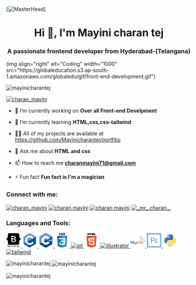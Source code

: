 [![MasterHead](https://t3.ftcdn.net/jpg/03/18/60/62/360_F_318606217_Hk8jo2MVoI33SQOkYrfOF929J7JgIP0P.jpg)]
<h1 align="center">Hi 👋, I'm Mayini charan tej</h1>
<h3 align="center">A passionate frontend developer from Hyderabad-(Telangana)</h3>
(img align="right" alt="Coding" width="1000" src="https://globaleducation.s3.ap-south-1.amazonaws.com/globaledu/gif/front-end-development.gif")
<p align="left"> <img src="https://komarev.com/ghpvc/?username=mayinicharantej&label=Profile%20views&color=0e75b6&style=flat" alt="mayinicharantej" /> </p>

<p align="left"> <a href="https://twitter.com/charan_mayini" target="blank"><img src="https://img.shields.io/twitter/follow/charan_mayini?logo=twitter&style=for-the-badge" alt="charan_mayini" /></a> </p>

- 🔭 I’m currently working on **Over all Front-end Develpment**

- 🌱 I’m currently learning **HTML,css,css-tailwind**

- 👨‍💻 All of my projects are available at https://github.com/Mayinicharantej/portfilio

- 💬 Ask me about **HTML and css**

- 📫 How to reach me **charanmayini71@gmail.com**

- ⚡ Fun fact **Fun fact is I'm a magician**

<h3 align="left">Connect with me:</h3>
<p align="left">
<a href="https://twitter.com/charan_mayini" target="blank"><img align="center" src="https://raw.githubusercontent.com/rahuldkjain/github-profile-readme-generator/master/src/images/icons/Social/twitter.svg" alt="charan_mayini" height="30" width="40" /></a>
<a href="https://linkedin.com/in/charan mayini" target="blank"><img align="center" src="https://raw.githubusercontent.com/rahuldkjain/github-profile-readme-generator/master/src/images/icons/Social/linked-in-alt.svg" alt="charan mayini" height="30" width="40" /></a>
<a href="https://fb.com/charan mayini" target="blank"><img align="center" src="https://raw.githubusercontent.com/rahuldkjain/github-profile-readme-generator/master/src/images/icons/Social/facebook.svg" alt="charan mayini" height="30" width="40" /></a>
<a href="https://instagram.com/_mr_.charan._" target="blank"><img align="center" src="https://raw.githubusercontent.com/rahuldkjain/github-profile-readme-generator/master/src/images/icons/Social/instagram.svg" alt="_mr_.charan._" height="30" width="40" /></a>
</p>

<h3 align="left">Languages and Tools:</h3>
<p align="left"> <a href="https://getbootstrap.com" target="_blank" rel="noreferrer"> <img src="https://raw.githubusercontent.com/devicons/devicon/master/icons/bootstrap/bootstrap-plain-wordmark.svg" alt="bootstrap" width="40" height="40"/> </a> <a href="https://www.cprogramming.com/" target="_blank" rel="noreferrer"> <img src="https://raw.githubusercontent.com/devicons/devicon/master/icons/c/c-original.svg" alt="c" width="40" height="40"/> </a> <a href="https://www.w3schools.com/cpp/" target="_blank" rel="noreferrer"> <img src="https://raw.githubusercontent.com/devicons/devicon/master/icons/cplusplus/cplusplus-original.svg" alt="cplusplus" width="40" height="40"/> </a> <a href="https://www.w3schools.com/css/" target="_blank" rel="noreferrer"> <img src="https://raw.githubusercontent.com/devicons/devicon/master/icons/css3/css3-original-wordmark.svg" alt="css3" width="40" height="40"/> </a> <a href="https://git-scm.com/" target="_blank" rel="noreferrer"> <img src="https://www.vectorlogo.zone/logos/git-scm/git-scm-icon.svg" alt="git" width="40" height="40"/> </a> <a href="https://www.w3.org/html/" target="_blank" rel="noreferrer"> <img src="https://raw.githubusercontent.com/devicons/devicon/master/icons/html5/html5-original-wordmark.svg" alt="html5" width="40" height="40"/> </a> <a href="https://www.adobe.com/in/products/illustrator.html" target="_blank" rel="noreferrer"> <img src="https://www.vectorlogo.zone/logos/adobe_illustrator/adobe_illustrator-icon.svg" alt="illustrator" width="40" height="40"/> </a> <a href="https://www.mysql.com/" target="_blank" rel="noreferrer"> <img src="https://raw.githubusercontent.com/devicons/devicon/master/icons/mysql/mysql-original-wordmark.svg" alt="mysql" width="40" height="40"/> </a> <a href="https://www.photoshop.com/en" target="_blank" rel="noreferrer"> <img src="https://raw.githubusercontent.com/devicons/devicon/master/icons/photoshop/photoshop-line.svg" alt="photoshop" width="40" height="40"/> </a> <a href="https://www.python.org" target="_blank" rel="noreferrer"> <img src="https://raw.githubusercontent.com/devicons/devicon/master/icons/python/python-original.svg" alt="python" width="40" height="40"/> </a> <a href="https://tailwindcss.com/" target="_blank" rel="noreferrer"> <img src="https://www.vectorlogo.zone/logos/tailwindcss/tailwindcss-icon.svg" alt="tailwind" width="40" height="40"/> </a> </p>

<p><img align="left" src="https://github-readme-stats.vercel.app/api/top-langs?username=mayinicharantej&show_icons=true&locale=en&layout=compact" alt="mayinicharantej" /></p>

<p>&nbsp;<img align="center" src="https://github-readme-stats.vercel.app/api?username=mayinicharantej&show_icons=true&locale=en" alt="mayinicharantej" /></p>

<p><img align="center" src="https://github-readme-streak-stats.herokuapp.com/?user=mayinicharantej&" alt="mayinicharantej" /></p>
